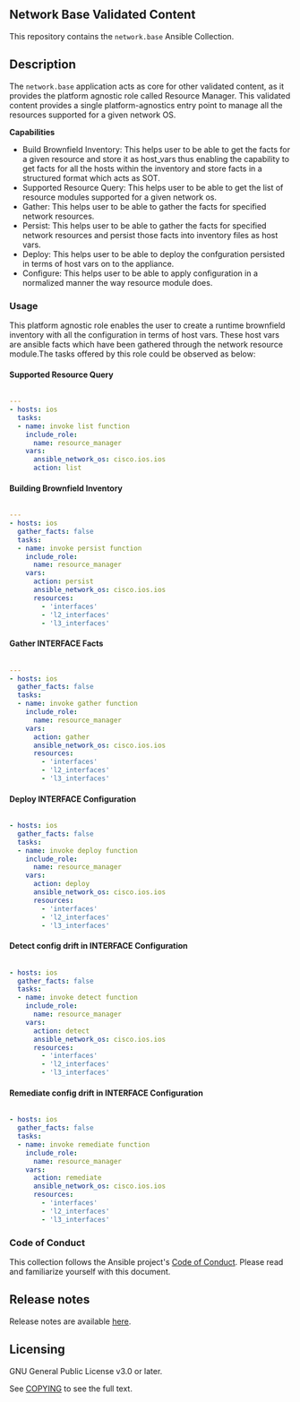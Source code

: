 ## Network Base Validated Content

This repository contains the `network.base` Ansible Collection.

## Description
The `network.base` application acts as core for other validated content, as it provides the platform agnostic role called Resource Manager.
This validated content provides a single platform-agnostics entry point to manage all the resources supported for a given network OS.

**Capabilities**
- Build Brownfield Inventory: This helps user to be able to get the facts for a given resource and store it as host_vars thus enabling the capability to get facts for all the hosts within the inventory and store facts in a structured format which acts as SOT.
- Supported Resource Query: This helps user to be able to get the list of resource modules supported for a given network os.
- Gather: This helps user to be able to gather the facts for specified network resources.
- Persist: This helps user to be able to gather the facts for specified network resources and persist those facts into inventory files as host vars.
- Deploy: This helps user to be able to deploy the confguration persisted in terms of host vars on to the appliance.
- Configure: This helps user to be able to apply configuration in a normalized manner the way resource module does.

### Usage
This platform agnostic role enables the user to create a runtime brownfield inventory with all the configuration in terms of host vars.
These host vars are ansible facts which have been gathered through the network resource module.The tasks offered by this role could be observed as below:

#### Supported Resource Query
```yaml

---
- hosts: ios
  tasks:
  - name: invoke list function
    include_role:
      name: resource_manager
    vars:
      ansible_network_os: cisco.ios.ios
      action: list
```


#### Building Brownfield Inventory
```yaml

---
- hosts: ios
  gather_facts: false
  tasks:
  - name: invoke persist function
    include_role:
      name: resource_manager
    vars:
      action: persist
      ansible_network_os: cisco.ios.ios
      resources:
        - 'interfaces'
        - 'l2_interfaces'
        - 'l3_interfaces'
```

#### Gather INTERFACE Facts
```yaml

---
- hosts: ios
  gather_facts: false
  tasks:
  - name: invoke gather function
    include_role:
      name: resource_manager
    vars:
      action: gather
      ansible_network_os: cisco.ios.ios
      resources:
        - 'interfaces'
        - 'l2_interfaces'
        - 'l3_interfaces'
```

#### Deploy INTERFACE Configuration
```yaml

- hosts: ios
  gather_facts: false
  tasks:
  - name: invoke deploy function
    include_role:
      name: resource_manager
    vars:
      action: deploy
      ansible_network_os: cisco.ios.ios
      resources:
        - 'interfaces'
        - 'l2_interfaces'
        - 'l3_interfaces'
```

#### Detect config drift in INTERFACE Configuration
```yaml

- hosts: ios
  gather_facts: false
  tasks:
  - name: invoke detect function
    include_role:
      name: resource_manager
    vars:
      action: detect
      ansible_network_os: cisco.ios.ios
      resources:
        - 'interfaces'
        - 'l2_interfaces'
        - 'l3_interfaces'
```

#### Remediate config drift in INTERFACE Configuration
```yaml

- hosts: ios
  gather_facts: false
  tasks:
  - name: invoke remediate function
    include_role:
      name: resource_manager
    vars:
      action: remediate
      ansible_network_os: cisco.ios.ios
      resources:
        - 'interfaces'
        - 'l2_interfaces'
        - 'l3_interfaces'
```

### Code of Conduct
This collection follows the Ansible project's
[Code of Conduct](https://docs.ansible.com/ansible/devel/community/code_of_conduct.html).
Please read and familiarize yourself with this document.


## Release notes

Release notes are available [here](https://github.com/redhat-cop/network.base/blob/main/CHANGELOG.rst).

## Licensing

GNU General Public License v3.0 or later.

See [COPYING](https://www.gnu.org/licenses/gpl-3.0.txt) to see the full text.
